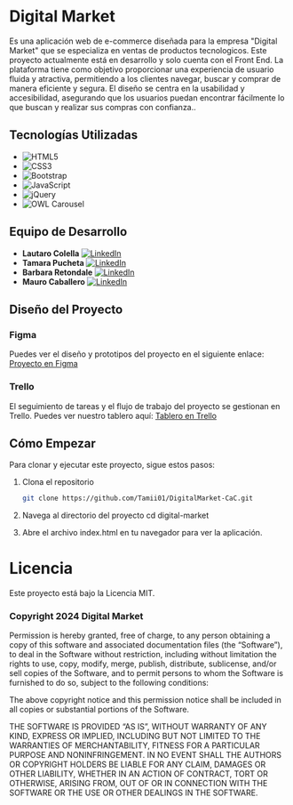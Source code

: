 # Digital Market
Es una aplicación web de e-commerce diseñada para la empresa "Digital Market" que se especializa en ventas de productos tecnologicos. Este proyecto actualmente está en desarrollo y solo cuenta con el Front End. La plataforma tiene como objetivo proporcionar una experiencia de usuario fluida y atractiva, permitiendo a los clientes navegar, buscar y comprar de manera eficiente y segura. El diseño se centra en la usabilidad y accesibilidad, asegurando que los usuarios puedan encontrar fácilmente lo que buscan y realizar sus compras con confianza..
## Tecnologías Utilizadas

- ![HTML5](https://img.shields.io/badge/HTML5-E34F26?style=for-the-badge&logo=html5&logoColor=white)
- ![CSS3](https://img.shields.io/badge/CSS3-1572B6?style=for-the-badge&logo=css3&logoColor=white)
- ![Bootstrap](https://img.shields.io/badge/Bootstrap-563D7C?style=for-the-badge&logo=bootstrap&logoColor=white)
- ![JavaScript](https://img.shields.io/badge/JavaScript-F7DF1E?style=for-the-badge&logo=javascript&logoColor=black)
- ![jQuery](https://img.shields.io/badge/jQuery-0769AD?style=for-the-badge&logo=jquery&logoColor=white)
- ![OWL Carousel](https://img.shields.io/badge/OWL_Carousel-9B59B6?style=for-the-badge&logo=owlcarousel&logoColor=white)

## Equipo de Desarrollo

- **Lautaro Colella** [![LinkedIn](https://img.shields.io/badge/LinkedIn-0077B5?style=flat&logo=linkedin&logoColor=white)](https://www.linkedin.com/in/lautaro-colella/)
- **Tamara Pucheta** [![LinkedIn](https://img.shields.io/badge/LinkedIn-0077B5?style=flat&logo=linkedin&logoColor=white)](https://www.linkedin.com/in/tamara-pucheta/)
- **Barbara Retondale** [![LinkedIn](https://img.shields.io/badge/LinkedIn-0077B5?style=flat&logo=linkedin&logoColor=white)](https://www.linkedin.com/in/barbiretondale/)
- **Mauro Caballero** [![LinkedIn](https://img.shields.io/badge/LinkedIn-0077B5?style=flat&logo=linkedin&logoColor=white)](https://www.linkedin.com/in/mauro-caballero-671782a5/)

## Diseño del Proyecto

### Figma
Puedes ver el diseño y prototipos del proyecto en el siguiente enlace:
[Proyecto en Figma](https://www.figma.com/design/yxorc0i439v6PCfEOWzOtm/proyecto-codo-a-codo?node-id=0%3A1&t=4DAxIn7usVC3GJfJ-1)

### Trello
El seguimiento de tareas y el flujo de trabajo del proyecto se gestionan en Trello. Puedes ver nuestro tablero aquí:
[Tablero en Trello](https://trello.com/b/RDptkNcD/digital-market)

## Cómo Empezar

Para clonar y ejecutar este proyecto, sigue estos pasos:

1. Clona el repositorio
   ```bash
   git clone https://github.com/Tamii01/DigitalMarket-CaC.git

2. Navega al directorio del proyecto
cd digital-market

3. Abre el archivo index.html en tu navegador para ver la aplicación.
   
# Licencia
Este proyecto está bajo la Licencia MIT.

### Copyright 2024 Digital Market

Permission is hereby granted, free of charge, to any person obtaining a copy of this software and associated documentation files (the “Software”), to deal in the Software without restriction, including without limitation the rights to use, copy, modify, merge, publish, distribute, sublicense, and/or sell copies of the Software, and to permit persons to whom the Software is furnished to do so, subject to the following conditions:

The above copyright notice and this permission notice shall be included in all copies or substantial portions of the Software.

THE SOFTWARE IS PROVIDED “AS IS”, WITHOUT WARRANTY OF ANY KIND, EXPRESS OR IMPLIED, INCLUDING BUT NOT LIMITED TO THE WARRANTIES OF MERCHANTABILITY, FITNESS FOR A PARTICULAR PURPOSE AND NONINFRINGEMENT. IN NO EVENT SHALL THE AUTHORS OR COPYRIGHT HOLDERS BE LIABLE FOR ANY CLAIM, DAMAGES OR OTHER LIABILITY, WHETHER IN AN ACTION OF CONTRACT, TORT OR OTHERWISE, ARISING FROM, OUT OF OR IN CONNECTION WITH THE SOFTWARE OR THE USE OR OTHER DEALINGS IN THE SOFTWARE.

